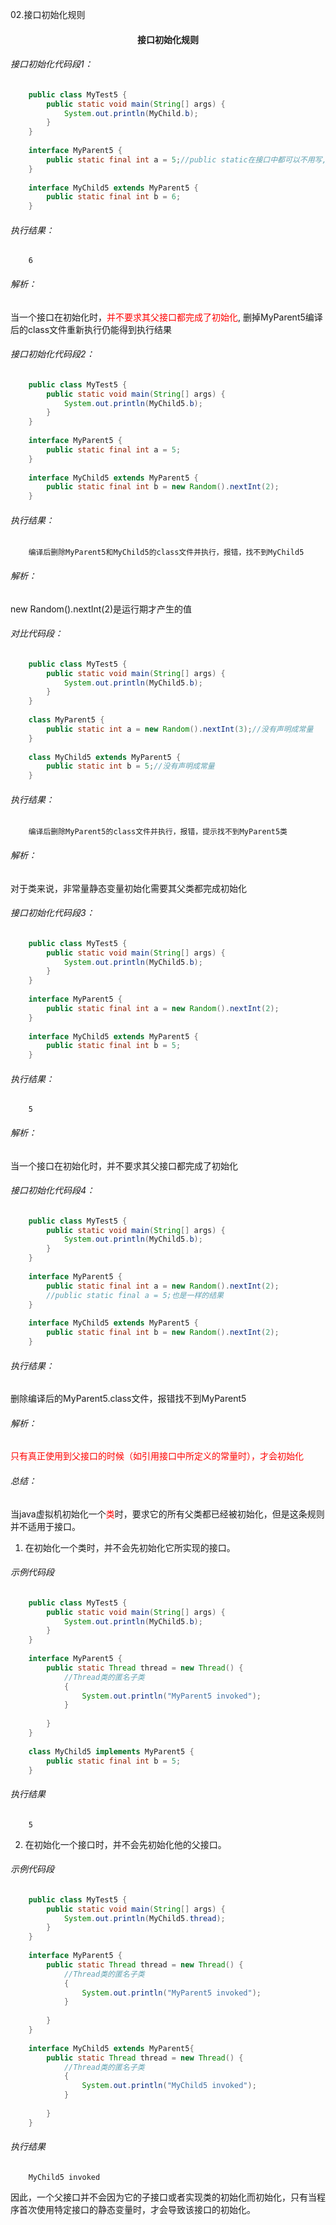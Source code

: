 02.接口初始化规则

#### <center>接口初始化规则</center>

###### 接口初始化代码段1：  

```java
    public class MyTest5 {
        public static void main(String[] args) {
            System.out.println(MyChild.b);
        }
    }
    
    interface MyParent5 {
        public static final int a = 5;//public static在接口中都可以不用写,java中接口成员变量的默认修饰符都是public final static
    }
    
    interface MyChild5 extends MyParent5 {
        public static final int b = 6;
    }
```

###### 执行结果：  
```
    6
```

###### 解析：  
当一个接口在初始化时，<font color=red>并不要求其父接口都完成了初始化</font>, 删掉MyParent5编译后的class文件重新执行仍能得到执行结果


###### 接口初始化代码段2：  

```java
    public class MyTest5 {
        public static void main(String[] args) {
            System.out.println(MyChild5.b);
        }
    }
    
    interface MyParent5 {
        public static final int a = 5;
    }
    
    interface MyChild5 extends MyParent5 {
        public static final int b = new Random().nextInt(2);
    }
```

###### 执行结果：  
```
    编译后删除MyParent5和MyChild5的class文件并执行，报错，找不到MyChild5
```

###### 解析：  
new Random().nextInt(2)是运行期才产生的值  

###### 对比代码段：    
```java
    public class MyTest5 {
        public static void main(String[] args) {
            System.out.println(MyChild5.b);
        }
    }
    
    class MyParent5 {
        public static int a = new Random().nextInt(3);//没有声明成常量
    }
    
    class MyChild5 extends MyParent5 {
        public static int b = 5;//没有声明成常量
    }
```

###### 执行结果：  
```
    编译后删除MyParent5的class文件并执行，报错，提示找不到MyParent5类
```

###### 解析：  
对于类来说，非常量静态变量初始化需要其父类都完成初始化

###### 接口初始化代码段3：

```java
    public class MyTest5 {
        public static void main(String[] args) {
            System.out.println(MyChild5.b);
        }
    }
    
    interface MyParent5 {
        public static final int a = new Random().nextInt(2);
    }
    
    interface MyChild5 extends MyParent5 {
        public static final int b = 5;
    }
```

###### 执行结果：  
```
    5
```

###### 解析：  
当一个接口在初始化时，并不要求其父接口都完成了初始化

###### 接口初始化代码段4：  

```java
    public class MyTest5 {
        public static void main(String[] args) {
            System.out.println(MyChild5.b);
        }
    }
    
    interface MyParent5 {
        public static final int a = new Random().nextInt(2);
        //public static final a = 5;也是一样的结果
    }
    
    interface MyChild5 extends MyParent5 {
        public static final int b = new Random().nextInt(2);
    }
```

###### 执行结果：  
删除编译后的MyParent5.class文件，报错找不到MyParent5  

###### 解析：  
<font color=red>只有真正使用到父接口的时候（如引用接口中所定义的常量时），才会初始化</font>



###### 总结：  
当java虚拟机初始化一个<font color=red>类</font>时，要求它的所有父类都已经被初始化，但是这条规则并不适用于接口。  
1. 在初始化一个类时，并不会先初始化它所实现的接口。

###### 示例代码段

```java
    public class MyTest5 {
        public static void main(String[] args) {
            System.out.println(MyChild5.b);
        }
    }
    
    interface MyParent5 {
        public static Thread thread = new Thread() {
            //Thread类的匿名子类
            {
                System.out.println("MyParent5 invoked");
            }
            
        }
    }
    
    class MyChild5 implements MyParent5 {
        public static final int b = 5;
    }
```
###### 执行结果
```
    5
```


2. 在初始化一个接口时，并不会先初始化他的父接口。  

###### 示例代码段

```java
    public class MyTest5 {
        public static void main(String[] args) {
            System.out.println(MyChild5.thread);
        }
    }
    
    interface MyParent5 {
        public static Thread thread = new Thread() {
            //Thread类的匿名子类
            {
                System.out.println("MyParent5 invoked");
            }
            
        }
    }
    
    interface MyChild5 extends MyParent5{
        public static Thread thread = new Thread() {
            //Thread类的匿名子类
            {
                System.out.println("MyChild5 invoked");
            }
            
        }
    }
```
###### 执行结果
```
    MyChild5 invoked
```

因此，一个父接口并不会因为它的子接口或者实现类的初始化而初始化，只有当程序首次使用特定接口的静态变量时，才会导致该接口的初始化。